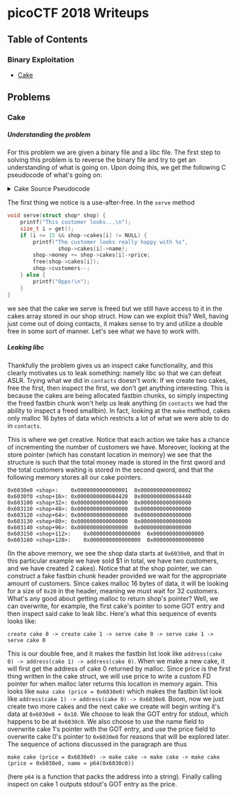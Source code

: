 # picoCTF 2018 Writeups
## Table of Contents
### Binary Exploitation
* [Cake](#Cake)

## Problems
### Cake
##### Understanding the problem
For this problem we are given a binary file and a libc file. The first step to solving this problem is to reverse the binary file and try to get an understanding of what is going on. Upon doing this, we get the following C pseudocode of what's going on:

<details><summary>Cake Source Pseudocode</summary>

```C
struct shop {
    size_t money; // offset 0
    size_t customers; // offset 8
    struct cake* cakes[16]; // offset 16
};

struct cake {
    size_t price; // offset 0
    char name[8]; // offset 8
};

void make(struct shop* shop) {
    int i = index of first empty slot in shop->cakes;
    
    printf("Making the cake");

    shop->cakes[i] = malloc(16);
    if (shop->cakes[i] == NULL) {
        puts("malloc() return null");
        exit(1);
    }

    printf("Made cake %d\nName> ", i);
    fgets_eat(shop->cakes[i]->name, 8, stdin);

    printf("Price> ");
    shop->cakes[i]->price = get();
}

void inspect(struct shop* shop) {
    printf("Which one?\n> ");
    size_t i = get();
    if (i <= 15 && shop->cakes[i] != NULL) {
        printf("%s is being sold for $%lu\n",
                shop->cakes[i]->name,
                shop->cakes[i]->price);
    } else {
        printf("You didn' make cake %lu yet.\n", i);
    }
}

void serve(struct shop* shop) {
    printf("This customer looks...\n");
    size_t i = get();
    if (i <= 15 && shop->cakes[i] != NULL) {
        printf("The customer looks really happy with %s",
                shop->cakes[i]->name);
        shop->money += shop->cakes[i]->price;
        free(shop->cakes[i]);
        shop->customers--;
    } else {
        printf("Opps!\n");
    }
}

void wait() {
    printf("Twiddling thumbs");
    spin();
    putchar('\n');
}

size_t get() { // stack protection enabled
    size_t a = 0;
    scanf("%ul", &a);
    eat_line();
    return a;
}

void main() {
    srand(0x2df);
    while (true) {
        randomly choose whether to increment shop->customers;
        process_commad();
    }
}
```

</details>

The first thing we notice is a use-after-free. In the `serve` method

```C
void serve(struct shop* shop) {
    printf("This customer looks...\n");
    size_t i = get();
    if (i <= 15 && shop->cakes[i] != NULL) {
        printf("The customer looks really happy with %s",
                shop->cakes[i]->name);
        shop->money += shop->cakes[i]->price;
        free(shop->cakes[i]);
        shop->customers--;
    } else {
        printf("Opps!\n");
    }
}
```

we see that the cake we serve is freed but we still have access to it in the cakes array stored in our shop struct. How can we exploit this? Well, having just come out of doing contacts, it makes sense to try and utilize a double free in some sort of manner. Let's see what we have to work with.

##### Leaking libc
Thankfully the problem gives us an inspect cake functionality, and this clearly motivates us to leak something: namely libc so that we can defeat ASLR. Trying what we did in `contacts` doesn't work: If we create two cakes, free the first, then inspect the first, we don't get anything interesting. This is because the cakes are being allocated fastbin chunks, so simply inspecting the freed fastbin chunk won't help us leak anything (in `contacts` we had the ability to inspect a freed smallbin). In fact, looking at the `make` method, cakes only malloc 16 bytes of data which restricts a lot of what we were able to do in `contacts`.

This is where we get creative. Notice that each action we take has a chance of incrementing the number of customers we have. Moreover, looking at the store pointer (which has constant location in memory) we see that the structure is such that the total money made is stored in the first qword and the total customers waiting is stored in the second qword, and that the following memory stores all our cake pointers.
```
0x6030e0 <shop>:	0x0000000000000001	0x0000000000000002
0x6030f0 <shop+16>:	0x0000000000604420	0x0000000000604440
0x603100 <shop+32>:	0x0000000000000000	0x0000000000000000
0x603110 <shop+48>:	0x0000000000000000	0x0000000000000000
0x603120 <shop+64>:	0x0000000000000000	0x0000000000000000
0x603130 <shop+80>:	0x0000000000000000	0x0000000000000000
0x603140 <shop+96>:	0x0000000000000000	0x0000000000000000
0x603150 <shop+112>:	0x0000000000000000	0x0000000000000000
0x603160 <shop+128>:	0x0000000000000000	0x0000000000000000
```
(In the above memory, we see the shop data starts at `0x6030e0`, and that in this particular example we have sold $1 in total, we have two customers, and we have created 2 cakes). Notice that at the shop pointer, we can construct a fake fastbin chunk header provided we wait for the appropriate amount of customers. Since cakes malloc 16 bytes of data, it will be looking for a size of `0x20` in the header, meaning we must wait for 32 customers. What's any good about getting malloc to return shop's pointer? Well, we can overwrite, for example, the first cake's pointer to some GOT entry and then inspect said cake to leak libc. Here's what this sequence of events looks like:
```
create cake 0 -> create cake 1 -> serve cake 0 -> serve cake 1 -> serve cake 0
```
This is our double free, and it makes the fastbin list look like `address(cake 0) -> address(cake 1) -> address(cake 0)`. When we make a new cake, it will first get the address of cake 0 returned by malloc. Since price is the first thing written in the cake struct, we will use price to write a custom FD pointer for when malloc later returns this location in memory again. This looks like `make cake (price = 0x6030e0)` which makes the fastbin list look like `address(cake 1) -> address(cake 0) -> 0x6030e0`. Boom, now we just create two more cakes and the next cake we create will begin writing it's data at `0x6030e0 + 0x10`. We choose to leak the GOT entry for stdout, which happens to be at `0x6030c0`. We also choose to use the name field to overwrite cake 1's pointer with the GOT entry, and use the price field to overwrite cake 0's pointer to `0x6030e0` for reasons that will be explored later. The sequence of actions discussed in the paragraph are thus
```
make cake (price = 0x6030e0) -> make cake -> make cake -> make cake (price = 0x6030e0, name = p64(0x6030c0))
```
(here `p64` is a function that packs the address into a string). Finally calling inspect on cake 1 outputs stdout's GOT entry as the price.
